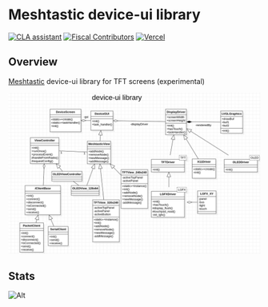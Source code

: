 # Meshtastic device-ui library

<!--Project specific badges here-->

[![CLA assistant](https://cla-assistant.io/readme/badge/meshtastic/device-ui)](https://cla-assistant.io/meshtastic/device-ui)
[![Fiscal Contributors](https://opencollective.com/meshtastic/tiers/badge.svg?label=Fiscal%20Contributors&color=deeppink)](https://opencollective.com/meshtastic)
[![Vercel](https://img.shields.io/static/v1?label=Powered%20by&message=Vercel&style=flat&logo=vercel&color=000000)](https://vercel.com?utm_source=meshtastic&utm_campaign=oss)

## Overview

[Meshtastic](https://meshtastic.org) device-ui library for TFT screens (experimental)

<img src="docs/class-diagram.png" alt="class diagram">

## Stats

![Alt](https://repobeats.axiom.co/api/embed/2d7384f6fd2724a3b3b9d320fcd77717d7f92d7e.svg "Repobeats analytics image")

